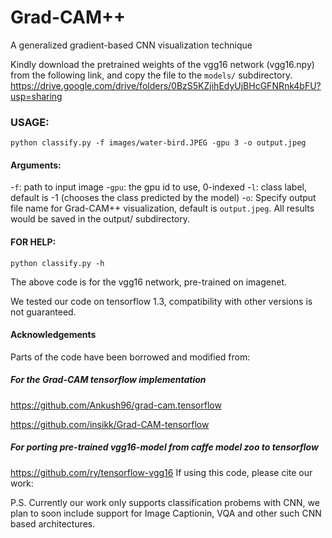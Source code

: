 # Grad-CAM++
A generalized gradient-based CNN visualization technique

Kindly download the pretrained weights of the vgg16 network (vgg16.npy) from the following link, and copy the file to the `models/` subdirectory.
https://drive.google.com/drive/folders/0BzS5KZjihEdyUjBHcGFNRnk4bFU?usp=sharing

### USAGE:
```python classify.py -f images/water-bird.JPEG -gpu 3 -o output.jpeg ```


#### Arguments:
-`f`: path to input image
-`gpu`: the gpu id to use, 0-indexed
-`l`: class label, default is -1 (chooses the class predicted by the model)
-`o`: Specify output file name for Grad-CAM++ visualization, default is `output.jpeg`. All results would be saved in the output/ subdirectory.



#### FOR HELP:
```python classify.py -h ```


The above code is for the vgg16 network, pre-trained on imagenet.

We tested our code on tensorflow 1.3, compatibility with other versions is not guaranteed.

#### Acknowledgements
Parts of the code have been borrowed and modified from: 
##### For the Grad-CAM tensorflow implementation
https://github.com/Ankush96/grad-cam.tensorflow

https://github.com/insikk/Grad-CAM-tensorflow

##### For porting pre-trained vgg16-model from caffe model zoo to tensorflow
https://github.com/ry/tensorflow-vgg16
If using this code, please cite our work:


P.S. Currently our work only supports classification probems with CNN, we plan to soon include support for Image Captionin, VQA and other such CNN based architectures.
